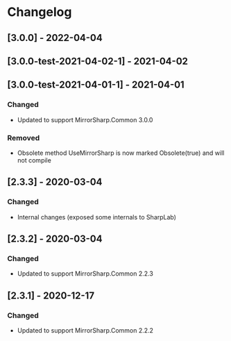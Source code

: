 # Changelog

## [3.0.0] - 2022-04-04
## [3.0.0-test-2021-04-02-1] - 2021-04-02
## [3.0.0-test-2021-04-01-1] - 2021-04-01

### Changed
- Updated to support MirrorSharp.Common 3.0.0

### Removed
- Obsolete method UseMirrorSharp is now marked Obsolete(true) and will not compile

## [2.3.3] - 2020-03-04

### Changed
- Internal changes (exposed some internals to SharpLab)

## [2.3.2] - 2020-03-04

### Changed
- Updated to support MirrorSharp.Common 2.2.3

## [2.3.1] - 2020-12-17

### Changed
- Updated to support MirrorSharp.Common 2.2.2